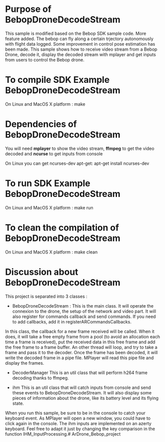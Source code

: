 Purpose of BebopDroneDecodeStream
==================
This sample is modified based on the Bebop SDK sample code. More feature added. The bebop can fly along a certain trjectory autonomously with flight data logged. Some improvement in control pose estimation has been made. This sample shows how to receive video stream from a Bebop Drone, decode it, display the decoded stream with mplayer and get inputs from users to control the Bebop drone.


To compile SDK Example BebopDroneDecodeStream
==================
On Linux and MacOS X platform :
make


Dependencies of BebopDroneDecodeStream
==================
You will need **mplayer** to show the video stream, **ffmpeg** to get the video decoded and **ncurse** to get inputs from console

On Linux you can get ncurses-dev apt-get:
apt-get install ncurses-dev

To run SDK Example BebopDroneDecodeStream
==================
On Linux and MacOS X platform :
make run

To clean the compilation of BebopDroneDecodeStream
==================
On Linux and MacOS X platform :
make clean

Discussion about BebopDroneDecodeStream
==================
This project is separated into 3 classes : 

- BebopDroneDecodeStream : 
This is the main class. It will operate the connexion to the drone, the setup of the network and video part. 
It will also register for commands callback and send commands. If you need to add callbacks, add it in registerARCommandsCallbacks.

In this class, the callback for a new frame received will be called. When it does, it will take a free empty frame from a pool (to avoid an allocation each time a frame is received), put the received data in this free frame and add the free frame to a frame buffer.
An other thread will loop, and try to take a frame and pass it to the decoder. Once the frame has been decoded, it will write the decoded frame in a pipe file. MPlayer will read this pipe file and display the frames.

- DecoderManager
This is an util class that will perform h264 frame decoding thanks to ffmpeg.

- ihm 
This is an util class that will catch inputs from console and send these events to BebopDroneDecodeStream. It will also display some pieces of information about the drone, like its battery level and its flying state.


When you run this sample, be sure to be in the console to catch your keyboard event. As MPlayer will open a new window, you could have to click again in the console.
The ihm inputs are implemented on an azerty keyboard. Feel free to adapt it just by changing the key comparison in the function IHM_InputProcessing.# ArDrone_Bebop_project
